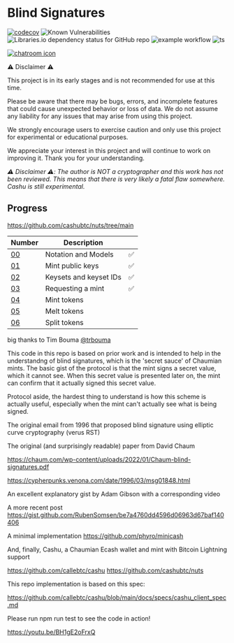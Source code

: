 # Blind Signatures

[![codecov](https://codecov.io/github/BilligsterUser/Blind-Signatures/branch/main/graph/badge.svg?token=VEr2pUyLw5)](https://codecov.io/github/BilligsterUser/Blind-Signatures)
![Known Vulnerabilities](https://snyk.io/test/github/BilligsterUser/Blind-Signatures/badge.svg)
![Libraries.io dependency status for GitHub repo](https://img.shields.io/librariesio/github/BilligsterUser/Blind-Signatures)
![example workflow](https://github.com/BilligsterUser/Blind-Signatures/actions/workflows/node.js.yml/badge.svg)
![ts](https://badgen.net/badge/Built%20With/TypeScript/blue)

[![chatroom icon](https://patrolavia.github.io/telegram-badge/chat.png)](https://t.me/CashuBTC)

:warning: Disclaimer :warning:

This project is in its early stages and is not recommended for use at this time.

Please be aware that there may be bugs, errors, and incomplete features that could cause unexpected behavior or loss of data. We do not assume any liability for any issues that may arise from using this project.

We strongly encourage users to exercise caution and only use this project for experimental or educational purposes.

We appreciate your interest in this project and will continue to work on improving it. Thank you for your understanding.

*:warning: Disclaimer :warning:: The author is NOT a cryptographer and this work has not been reviewed. This means that there is very likely a fatal flaw somewhere. Cashu is still experimental.*

## Progress

https://github.com/cashubtc/nuts/tree/main


| Number   | Description                                                 |  |
|----------|-------------------------------------------------------------|---------|
| [00](https://github.com/cashubtc/nuts/blob/main/00.md) | Notation and Models | ✅
| [01](https://github.com/cashubtc/nuts/blob/main/01.md) | Mint public keys | ✅
| [02](https://github.com/cashubtc/nuts/blob/main/02.md) | Keysets and keyset IDs | ✅
| [03](https://github.com/cashubtc/nuts/blob/main/03.md) | Requesting a mint | ✅
| [04](https://github.com/cashubtc/nuts/blob/main/04.md) | Mint tokens |
| [05](https://github.com/cashubtc/nuts/blob/main/05.md) | Melt tokens |
| [06](https://github.com/cashubtc/nuts/blob/main/06.md) | Split tokens |




big thanks to Tim Bouma [@trbouma](https://github.com/trbouma)


This code in this repo is based on prior work and is intended to help in the understandng of blind signatures, which is the 'secret sauce' of Chaumian mints. The basic gist of the protocol is that the mint signs a secret value, which it cannot see. When this secret value is presented later on, the mint can confirm that it actually signed this secret value.

Protocol aside, the hardest thing to understand is how this scheme is actually useful, especially when the mint can't actually see what is being signed.

The original email from 1996 that proposed blind signature using elliptic curve cryptography (verus RST)

The original (and surprisingly readable) paper from David Chaum

https://chaum.com/wp-content/uploads/2022/01/Chaum-blind-signatures.pdf

https://cypherpunks.venona.com/date/1996/03/msg01848.html

An excellent explanatory gist by Adam Gibson with a corresponding video

A more recent post https://gist.github.com/RubenSomsen/be7a4760dd4596d06963d67baf140406

A minimal implementation https://github.com/phyro/minicash

And, finally, Cashu, a Chaumian Ecash wallet and mint with Bitcoin Lightning support

https://github.com/callebtc/cashu
https://github.com/cashubtc/nuts

This repo implementation is based on this spec:

https://github.com/callebtc/cashu/blob/main/docs/specs/cashu_client_spec.md

Please run npm run test to see the code in action!

https://youtu.be/BH1gE2oFrxQ


